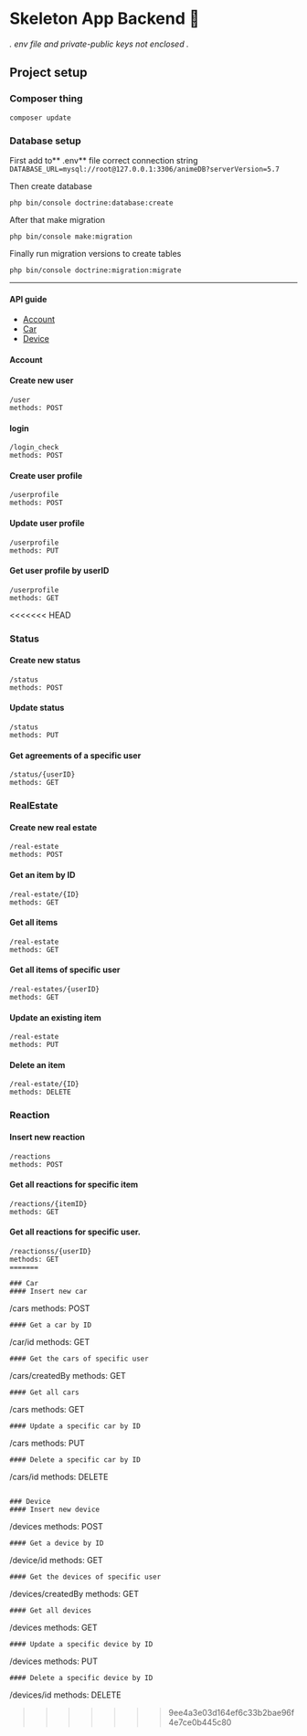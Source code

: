 # Skeleton App Backend  🚧
*. env file and private-public keys not enclosed .*
## Project setup

### Composer thing
```
composer update
```
### Database setup
First add to** .env** file correct connection string
`DATABASE_URL=mysql://root@127.0.0.1:3306/animeDB?serverVersion=5.7`

Then create database
```
php bin/console doctrine:database:create
```

After that make migration
```
php bin/console make:migration
```

Finally run migration versions to create tables
```
php bin/console doctrine:migration:migrate
```
***
#### API guide
* [Account](#account)
* [Car](#car)
* [Device](#device)

#### Account
#### Create new user
```
/user
methods: POST
```
#### login
```
/login_check
methods: POST
```
#### Create user profile
```
/userprofile
methods: POST
```
#### Update user profile
```
/userprofile
methods: PUT
```
#### Get user profile by userID
```
/userprofile
methods: GET
```
<<<<<<< HEAD
### Status
#### Create new status 
```
/status
methods: POST
```
#### Update status
```
/status
methods: PUT
```
#### Get agreements of a specific user
```
/status/{userID}
methods: GET
```
### RealEstate
#### Create new real estate
```
/real-estate
methods: POST
```
#### Get an item by ID
```
/real-estate/{ID}
methods: GET
```
#### Get all items
```
/real-estate
methods: GET
```
#### Get all items of specific user
```
/real-estates/{userID}
methods: GET
```
#### Update an existing item
```
/real-estate
methods: PUT
```
#### Delete an item
```
/real-estate/{ID}
methods: DELETE
```
### Reaction
#### Insert new reaction
```
/reactions
methods: POST
```
#### Get all reactions for specific item
```
/reactions/{itemID}
methods: GET
```
#### Get all reactions for specific user. 
```
/reactionss/{userID}
methods: GET
=======

### Car
#### Insert new car
```
/cars
methods: POST
```
#### Get a car by ID
```
/car/id
methods: GET
```
#### Get the cars of specific user
```
/cars/createdBy
methods: GET
```
#### Get all cars
```
/cars
methods: GET
```
#### Update a specific car by ID
```
/cars
methods: PUT
```
#### Delete a specific car by ID
```
/cars/id
methods: DELETE
```

### Device
#### Insert new device
```
/devices
methods: POST
```
#### Get a device by ID
```
/device/id
methods: GET
```
#### Get the devices of specific user
```
/devices/createdBy
methods: GET
```
#### Get all devices
```
/devices
methods: GET
```
#### Update a specific device by ID
```
/devices
methods: PUT
```
#### Delete a specific device by ID
```
/devices/id
methods: DELETE
>>>>>>> 9ee4a3e03d164ef6c33b2bae96f4e7ce0b445c80
```